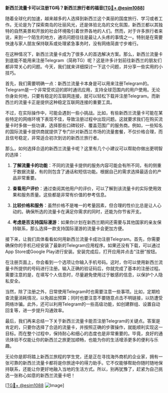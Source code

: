 **新西兰流量卡可以注册TG吗？新西兰旅行者的福音[[TG💪+ @esim1088](https://t.me/s/esim1088)]**

随着全球化的加速，越来越多的人选择到新西兰这个美丽的国度旅行、学习或者工作。无论是为了探索南岛的壮丽风光，还是体验北岛的文化氛围，新西兰都以其独特的自然美景和开放的社会环境吸引着世界各地的人们。然而，对于许多旅行者来说，来到一个陌生的地方，通讯问题往往是最让人头疼的事情之一。特别是在需要快速与家人朋友保持联系或处理紧急事务时，没有网络简直寸步难行。

在这种情况下，新西兰流量卡成为了很多人的首选解决方案。那么，新西兰流量卡到底能不能用来注册Telegram（简称TG）呢？这是许多计划前往新西兰的朋友们都非常关心的问题。今天，我们就来详细探讨一下这个问题，并分享一些实用的小技巧。

首先，我们需要明确一点：新西兰流量卡本身是可以用来注册Telegram的。Telegram是一个非常受欢迎的即时通讯应用，支持全球范围内的用户使用。无论你身处何地，只要有稳定的互联网连接，就可以轻松下载并注册Telegram。而新西兰的流量卡正是提供这种稳定互联网连接的重要工具。

不过，在实际操作中，可能会遇到一些小挑战。比如，有些新西兰流量卡可能在某些特定的网络环境下表现不佳，导致注册过程中出现问题。这就要求我们在购买流量卡时多做一些功课，选择那些口碑较好、覆盖范围广的服务商。例如，一些知名的国际流量卡提供商就提供了专门针对新西兰市场的流量套餐，不仅价格合理，而且信号稳定，非常适合初次到访的新西兰旅行者。

那么，如何选择合适的新西兰流量卡呢？这里有几个小建议可以帮助你做出更明智的选择：

1. **了解流量卡的功能**：不同的流量卡提供的服务内容可能会有所不同，有的侧重于数据流量，有的则包含了通话和短信功能。根据自己的需求选择最适合的产品非常重要。

2. **查看用户评价**：通过查阅其他用户的评价，可以了解到该流量卡的实际使用效果和服务质量。这些都是非常有价值的参考信息。

3. **比较价格和服务**：虽然价格不是唯一的考量因素，但合理的性价比总是让人心动的。确保所选的流量卡在满足你需求的同时，还能为你节省开支。

4. **考虑是否支持国际漫游**：如果你计划在新西兰期间还需要与其他国家的亲友保持联系，那么选择一款支持国际漫游的流量卡会更加方便。

接下来，让我们具体看看如何用新西兰流量卡成功注册Telegram。首先，你需要确保你的手机已经安装了最新的Telegram应用程序。如果还没有下载，可以通过App Store或Google Play进行安装。安装完成后，打开应用并点击“注册”按钮。

在注册页面上，你会看到一个选项让你输入手机号码。这时，你可以使用新西兰流量卡所提供的号码进行注册。输入正确的验证码后，你就完成了基本的注册过程。需要注意的是，在填写个人信息时，尽量避免使用过于敏感的信息，以保护个人隐私安全。

当然，除了注册之外，日常使用Telegram时也需要注意一些事项。比如，定期检查流量消耗情况，以免超出预算；同时也要注意不要随意点击不明链接，以防遭受网络诈骗。此外，还可以利用Telegram的一些高级功能，如创建群组、设置自动回复等，进一步提升沟通效率。

最后，我们再来总结一下关于新西兰流量卡能否注册Telegram的关键点。答案是肯定的，只要你选择了合适的流量卡，并按照正确的步骤操作，就能顺利实现这一目标。而在整个过程中，保持耐心和细心的态度也是非常重要的。毕竟，良好的通讯体验不仅能让你的新西兰之旅更加顺畅，也能为你的生活增添更多的便利与乐趣。

无论你是即将踏上新西兰旅程的学生党，还是正在寻找海外商机的企业家，拥有一张可靠的新西兰流量卡都将是你旅途中的得力助手。它不仅能够帮助你随时随地保持联系，还能让你更好地融入当地的生活方式。所以，别再犹豫了，赶紧为自己挑选一张称心如意的新西兰流量卡吧！

[[TG💪+ @esim1088](https://t.me/s/esim1088) ![Image](https://i.postimg.cc/4NQfJmqS/Snipaste-2025-05-13-00-14-12.png)]